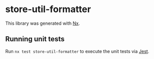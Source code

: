 # store-util-formatter

This library was generated with [Nx](https://nx.dev).

## Running unit tests

Run `nx test store-util-formatter` to execute the unit tests via [Jest](https://jestjs.io).
